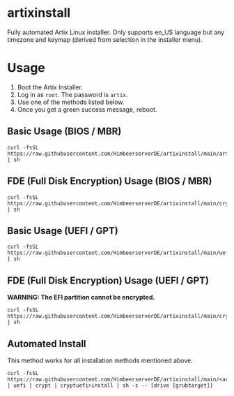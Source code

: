 # artixinstall

Fully automated Artix Linux installer. Only supports en_US language
but any timezone and keymap (derived from selection in the installer menu).

# Usage

1. Boot the Artix Installer.
2. Log in as `root`. The password is `artix`.
3. Use one of the methods listed below.
4. Once you get a green success message, reboot.

## Basic Usage (BIOS / MBR)

```
curl -fsSL https://raw.githubusercontent.com/HimbeerserverDE/artixinstall/main/artixinstall | sh
```

## FDE (Full Disk Encryption) Usage (BIOS / MBR)

```
curl -fsSL https://raw.githubusercontent.com/HimbeerserverDE/artixinstall/main/cryptinstall | sh
```

## Basic Usage (UEFI / GPT)

```
curl -fsSL https://raw.githubusercontent.com/HimbeerserverDE/artixinstall/main/uefiinstall | sh
```

## FDE (Full Disk Encryption) Usage (UEFI / GPT)

**WARNING: The EFI partition cannot be encrypted.**

```
curl -fsSL https://raw.githubusercontent.com/HimbeerserverDE/artixinstall/main/cryptuefiinstall | sh
```

## Automated Install

This method works for all installation methods mentioned above.

```
curl -fsSL https://raw.githubusercontent.com/HimbeerserverDE/artixinstall/main/<artix | uefi | crypt | cryptuefi>install | sh -s -- [drive [grubtarget]]
```
